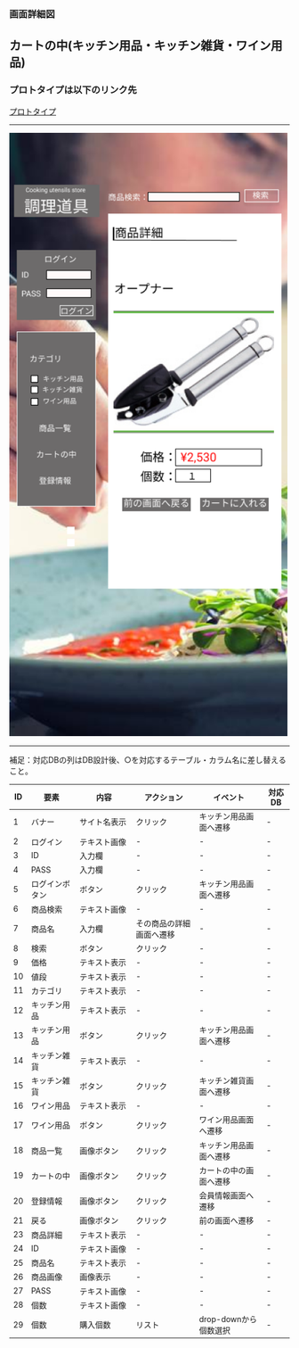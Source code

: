 ### 画面詳細図
## カートの中(キッチン用品・キッチン雑貨・ワイン用品)
### プロトタイプは以下のリンク先
[プロトタイプ](https://www.figma.com/file/Bbyoi3oY44HApNDN9uLFlB/cook?node-id=1%3A3)
*****
<img src="../img/オープナー.png" width="500">

*****
補足：対応DBの列はDB設計後、○を対応するテーブル・カラム名に差し替えること。

| ID | 要素 | 内容 | アクション | イベント | 対応DB |
|----|------|-----|------------|---------|-------|
|1   |バナー   |サイト名表示|クリック|キッチン用品画面へ遷移|-      |
|2   |ログイン  |テキスト画像|-    |-        |-      |
|3   |ID       |入力欄　　|-    |-        |-      |
|4   |PASS     |入力欄　　|-    |-        |-      |
|5   |ログインボタン|ボタン|クリック|キッチン用品画面へ遷移|-      |
|6   |商品検索  |テキスト画像|-    |-        |-      |
|7   |商品名　  |入力欄　　|その商品の詳細画面へ遷移|-        |-      |
|8   |検索　　  |ボタン　　　|クリック|-        |-      |
|9   |価格      |テキスト表示|-    |-        |-      |
|10  |値段　    |テキスト表示　　|-    |-        |-      |
|11  |カテゴリ  |テキスト表示|-    |-        |-      |
|12  |キッチン用品　|テキスト表示|-    |-        |-      |
|13  |キッチン用品　|ボタン|クリック|キッチン用品画面へ遷移|-      |
|14  |キッチン雑貨　|テキスト表示|-    |-        |-      |
|15  |キッチン雑貨　|ボタン|クリック|キッチン雑貨画面へ遷移|-      |
|16  |ワイン用品|テキスト表示|-    |-        |-      |
|17  |ワイン用品|ボタン|クリック|ワイン用品画面へ遷移|-      |
|18  |商品一覧|画像ボタン　　　|クリック|キッチン用品画面へ遷移|-      |
|19  |カートの中|画像ボタン |クリック|カートの中の画面へ遷移|-      |
|20  |登録情報|画像ボタン　 |クリック|会員情報画面へ遷移|-      |
|21  |戻る    |画像ボタン |クリック|前の画面へ遷移|-      |
|23  |商品詳細|テキスト表示  |-      |-        |-               |
|24  |ID      |テキスト画像　|-      |-        |-               |
|25  |商品名  |テキスト表示 |-       |-        |-               |
|26  |商品画像|画像表示　　|-         |-        |-                |
|27  |PASS    |テキスト画像　|-    |-        |-                   |
|28  |個数     |テキスト画像　|-    |-        |-                  |
|29  |個数     |購入個数|リスト|drop-downから個数選択|-             |

